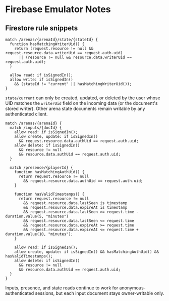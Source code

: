 # Firebase Emulator Notes

## Firestore rule snippets

```rules
match /arenas/{arenaId}/state/{stateId} {
  function hasMatchingWriterUid() {
    return (request.resource != null && request.resource.data.writerUid == request.auth.uid)
      || (resource != null && resource.data.writerUid == request.auth.uid);
  }

  allow read: if isSignedIn();
  allow write: if isSignedIn()
    && (stateId != "current" || hasMatchingWriterUid());
}
```

`state/current` can only be created, updated, or deleted by the user whose UID matches the `writerUid` field on the incoming data (or the document's stored writer). Other arena state documents remain writable by any authenticated client.

```rules
match /arenas/{arenaId} {
  match /inputs/{docId} {
    allow read: if isSignedIn();
    allow create, update: if isSignedIn()
      && request.resource.data.authUid == request.auth.uid;
    allow delete: if isSignedIn()
      && resource != null
      && resource.data.authUid == request.auth.uid;
  }

  match /presence/{playerId} {
    function hasMatchingAuthUid() {
      return request.resource != null
        && request.resource.data.authUid == request.auth.uid;
    }

    function hasValidTimestamps() {
      return request.resource != null
        && request.resource.data.lastSeen is timestamp
        && request.resource.data.expireAt is timestamp
        && request.resource.data.lastSeen >= request.time - duration.value(5, "minutes")
        && request.resource.data.lastSeen <= request.time
        && request.resource.data.expireAt >= request.time
        && request.resource.data.expireAt <= request.time + duration.value(10, "minutes");
    }

    allow read: if isSignedIn();
    allow create, update: if isSignedIn() && hasMatchingAuthUid() && hasValidTimestamps();
    allow delete: if isSignedIn()
      && resource != null
      && resource.data.authUid == request.auth.uid;
  }
}
```

Inputs, presence, and state reads continue to work for anonymous-authenticated sessions, but each input document stays owner-writable only.
